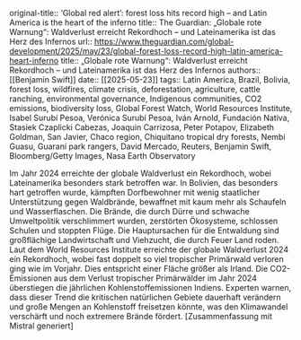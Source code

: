 original-title:: ‘Global red alert’: forest loss hits record high – and Latin America is the heart of the inferno
title:: The Guardian: „Globale rote Warnung“: Waldverlust erreicht Rekordhoch – und Lateinamerika ist das Herz des Infernos
  url:: https://www.theguardian.com/global-development/2025/may/23/global-forest-loss-record-high-latin-america-heart-inferno
  title:: „Globale rote Warnung“: Waldverlust erreicht Rekordhoch – und Lateinamerika ist das Herz des Infernos
  authors:: [[Benjamin Swift]]
  date:: [[2025-05-23]]
  tags:: Latin America, Brazil, Bolivia, forest loss, wildfires, climate crisis, deforestation, agriculture, cattle ranching, environmental governance, Indigenous communities, CO2 emissions, biodiversity loss, Global Forest Watch, World Resources Institute, Isabel Surubí Pesoa, Verónica Surubí Pesoa, Iván Arnold, Fundación Nativa, Stasiek Czaplicki Cabezas, Joaquin Carrizosa, Peter Potapov, Elizabeth Goldman, San Javier, Chaco region, Chiquitano tropical dry forests, Nembi Guasu, Guaraní park rangers, David Mercado, Reuters, Benjamin Swift, Bloomberg/Getty Images, Nasa Earth Observatory
  
  Im Jahr 2024 erreichte der globale Waldverlust ein Rekordhoch, wobei Lateinamerika besonders stark betroffen war. In Bolivien, das besonders hart getroffen wurde, kämpften Dorfbewohner mit wenig staatlicher Unterstützung gegen Waldbrände, bewaffnet mit kaum mehr als Schaufeln und Wasserflaschen. Die Brände, die durch Dürre und schwache Umweltpolitik verschlimmert wurden, zerstörten Ökosysteme, schlossen Schulen und stoppten Flüge. Die Hauptursachen für die Entwaldung sind großflächige Landwirtschaft und Viehzucht, die durch Feuer Land roden. Laut dem World Resources Institute erreichte der globale Waldverlust 2024 ein Rekordhoch, wobei fast doppelt so viel tropischer Primärwald verloren ging wie im Vorjahr. Dies entspricht einer Fläche größer als Irland. Die CO2-Emissionen aus dem Verlust tropischer Primärwälder im Jahr 2024 überstiegen die jährlichen Kohlenstoffemissionen Indiens. Experten warnen, dass dieser Trend die kritischen natürlichen Gebiete dauerhaft verändern und große Mengen an Kohlenstoff freisetzen könnte, was den Klimawandel verschärft und noch extremere Brände fördert.
  [Zusammenfassung mit Mistral generiert]
